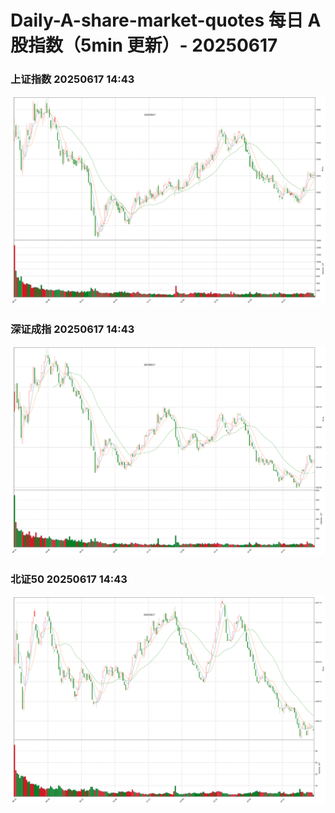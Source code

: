 
# Daily-A-share-market-quotes 每日 A 股指数（5min 更新）- 20250617

### 上证指数 20250617 14:43
![](./fig/2025/6/20250617-sh000001.png)

### 深证成指 20250617 14:43
![](./fig/2025/6/20250617-sz399001.png)

### 北证50 20250617 14:43
![](./fig/2025/6/20250617-bj899050.png)
